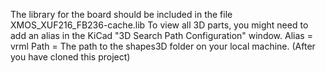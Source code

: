 The library for the board should be included in the file XMOS_XUF216_FB236-cache.lib
To view all 3D parts, you might need to add an alias in the KiCad "3D Search Path Configuration" window. 
Alias = vrml
Path = The path to the shapes3D folder on your local machine. (After you have cloned this project)
